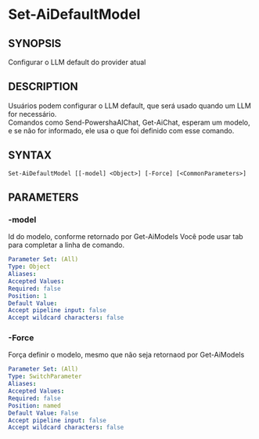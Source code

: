 ﻿---
external help file: powershai-help.xml
schema: 2.0.0
powershai: true
---

# Set-AiDefaultModel

## SYNOPSIS <!--!= @#Synop !-->
Configurar o LLM default do provider atual

## DESCRIPTION <!--!= @#Desc !-->
Usuários podem configurar o LLM default, que será usado quando um LLM for necessário.  
Comandos como Send-PowershaAIChat, Get-AiChat, esperam um modelo, e se não for informado, ele usa o que foi definido com esse comando.

## SYNTAX <!--!= @#Syntax !-->

```
Set-AiDefaultModel [[-model] <Object>] [-Force] [<CommonParameters>]
```

## PARAMETERS <!--!= @#Params !-->

### -model
Id do modelo, conforme retornado por Get-AiModels
Você pode usar tab para completar a linha de comando.

```yml
Parameter Set: (All)
Type: Object
Aliases: 
Accepted Values: 
Required: false
Position: 1
Default Value: 
Accept pipeline input: false
Accept wildcard characters: false
```

### -Force
Força definir o modelo, mesmo que não seja retornaod por Get-AiModels

```yml
Parameter Set: (All)
Type: SwitchParameter
Aliases: 
Accepted Values: 
Required: false
Position: named
Default Value: False
Accept pipeline input: false
Accept wildcard characters: false
```